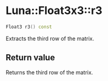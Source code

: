 # Luna::Float3x3::r3

```c++
Float3 r3() const
```

Extracts the third row of the matrix. 



## Return value
Returns the third row of the matrix. 

